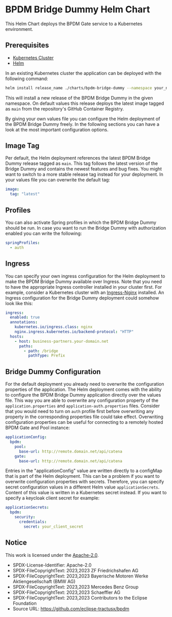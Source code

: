 # BPDM Bridge Dummy Helm Chart

This Helm Chart deploys the BPDM Gate service to a Kubernetes environment.

## Prerequisites

* [Kubernetes Cluster](https://kubernetes.io)
* [Helm](https://helm.sh/docs/)

In an existing Kubernetes cluster the application can be deployed with the following command:

```bash
helm install release_name ./charts/bpdm-bridge-dummy --namespace your_namespace -f /path/to/my_release-values.yaml
```

This will install a new release of the BPDM Bridge Dummy in the given namespace.
On default values this release deploys the latest image tagged as `main` from the repository's GitHub Container Registry.

By giving your own values file you can configure the Helm deployment of the BPDM Bridge Dummy freely.
In the following sections you can have a look at the most important configuration options.

## Image Tag

Per default, the Helm deployment references the latest BPDM Bridge Dummy release tagged as `main`.
This tag follows the latest version of the Bridge Dummy and contains the newest features and bug fixes.
You might want to switch to a more stable release tag instead for your deployment.
In your values file you can overwrite the default tag:

```yaml
image:
  tag: "latest"
```

## Profiles

You can also activate Spring profiles in which the BPDM Bridge Dummy should be run.
In case you want to run the Bridge Dummy with authorization enabled you can write the following:

```yaml
springProfiles:
  - auth
```

## Ingress

You can specify your own ingress configuration for the Helm deployment to make the BPDM Bridge Dummy available over Ingress.
Note that you need to have the appropriate Ingress controller installed in your cluster first.
For example, consider a Kubernetes cluster with an [Ingress-Nginx](https://kubernetes.github.io/ingress-nginx/) installed.
An Ingress configuration for the Bridge Dummy deployment could somehow look like this:

```yaml
ingress:
  enabled: true
  annotations:
    kubernetes.io/ingress.class: nginx
    nginx.ingress.kubernetes.io/backend-protocol: "HTTP"
  hosts:
    - host: business-partners.your-domain.net
      paths:
        - path: /bridge
          pathType: Prefix
```

## Bridge Dummy Configuration

For the default deployment you already need to overwrite the configuration properties of the application.
The Helm deployment comes with the ability to configure the BPDM Bridge Dummy application directly over the values file.
This way you are able to overwrite any configuration property of the `application.properties` and `application-auth.properties` files.
Consider that you would need to turn on `auth` profile first before overwriting any property in the corresponding properties file could take
effect.
Overwriting configuration properties can be useful for connecting to a remotely hosted BPDM Gate and Pool instance:

```yaml
applicationConfig:
  bpdm:
    pool:
      base-url: http://remote.domain.net/api/catena
    gate:
      base-url: http://remote.domain.net/api/catena
```

Entries in the "applicationConfig" value are written directly to a configMap that is part of the Helm deployment.
This can be a problem if you want to overwrite configuration properties with secrets.
Therefore, you can specify secret configuration values in a different Helm value `applicationSecrets`.
Content of this value is written in a Kubernetes secret instead.
If you want to specify a keycloak client secret for example:

```yaml
applicationSecrets:
  bpdm:
    security:
      credentials:
        secret: your_client_secret
```

## Notice

This work is licensed under the [Apache-2.0](https://www.apache.org/licenses/LICENSE-2.0).

- SPDX-License-Identifier: Apache-2.0
- SPDX-FileCopyrightText: 2023,2023 ZF Friedrichshafen AG
- SPDX-FileCopyrightText: 2023,2023 Bayerische Motoren Werke Aktiengesellschaft (BMW AG)
- SPDX-FileCopyrightText: 2023,2023 Mercedes Benz Group
- SPDX-FileCopyrightText: 2023,2023 Schaeffler AG
- SPDX-FileCopyrightText: 2023,2023 Contributors to the Eclipse Foundation
- Source URL: https://github.com/eclipse-tractusx/bpdm
